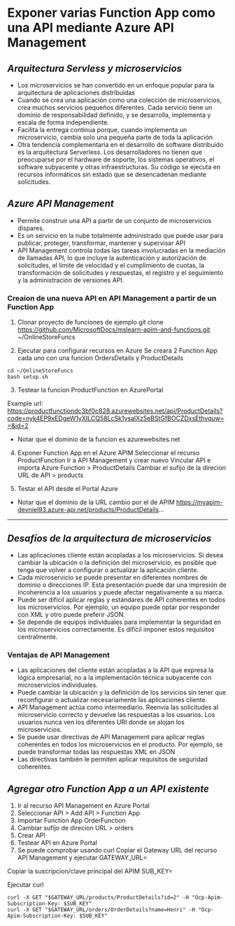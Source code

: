 # Exponer varias Function App como una API mediante Azure API Management

## _Arquitectura Servless y microservicios_
- Los microservicios se han convertido en un enfoque popular para la arquitectura de aplicaciones distribuidas
- Cuando se crea una aplicación como una colección de microservicios, crea muchos servicios pequeños diferentes. Cada servicio tiene un dominio de 
responsabilidad definido, y se desarrolla, implementa y escala de forma independiente. 
- Facilita la entrega continua porque, cuando implementa un microservicio, cambia solo una pequeña parte de toda la aplicación
- Otra tendencia complementaria en el desarrollo de software distribuido es la arquitectura Serverless. Los desarrolladores no tienen que preocuparse por el hardware de soporte, los sistemas operativos, el software subyacente y otras infraestructuras. Su código se ejecuta en recursos informáticos sin estado que se desencadenan mediante solicitudes.
 
## _Azure API Management_
- Permite construir una API a partir de un conjunto de microservicios dispares.
- Es un servicio en la nube totalmente administrado que puede usar para publicar, proteger, transformar, mantener y supervisar API
- API Management controla todas las tareas involucradas en la mediación de llamadas API, lo que incluye la autenticación y autorización de solicitudes, el límite de velocidad y el cumplimiento de cuotas, la transformación de solicitudes y respuestas, el registro y el seguimiento y la administración de versiones API.

### Creaion de una nueva API en API Management a partir de un Function App

1. Clonar proyecto de funciones de ejemplo 
git clone https://github.com/MicrosoftDocs/mslearn-apim-and-functions.git ~/OnlineStoreFuncs

2. Ejecutar para configurar recursos en Azure
Se creara 2 Function App cada uno con una funcion OrdersDetails y 
ProductDetails

```
cd ~/OnlineStoreFuncs
bash setup.sh
```

3. Testear la funcion ProductFunction en AzurePortal 

Example url:
https://productfunctiondc3bf0c828.azurewebsites.net/api/ProductDetails?code=nyk4EP9xEDgeW1yXILCQ58LcSk1ysalXz5eBStGfBOCZDxsEthvquw==&id=2
* Notar que el dominio de la funcion es azurewebsites.net

4. Exponer Function App en el Azure APIM
Seleccionar el recurso ProductFunction
Ir a API Management y crear nuevo 
Vincular API e importa Azure Function > ProductDetails
Cambiar el sufijo de la direcion URL de API > products

6. Testar el API desde el Portal Azure
* Notar que el dominio de la URL cambio por el de APIM
https://myapim-devniel93.azure-api.net/products/ProductDetails...

--- 

## _Desafíos de la arquitectura de microservicios_
- Las aplicaciones cliente están acopladas a los microservicios. Si desea cambiar la ubicación o la definición del microservicio, es posible que tenga que volver a configurar o actualizar la aplicación cliente.
- Cada microservicio se puede presentar en diferentes nombres de dominio o direcciones IP. Esta presentación puede dar una impresión de incoherencia a los usuarios y puede afectar negativamente a su marca.
- Puede ser difícil aplicar reglas y estándares de API coherentes en todos los microservicios. Por ejemplo, un equipo puede optar por responder con XML y otro puede preferir JSON.
- Se depende de equipos individuales para implementar la seguridad en los microservicios correctamente. Es difícil imponer estos requisitos centralmente.

### Ventajas de API Management
- Las aplicaciones del cliente están acopladas a la API que expresa la lógica empresarial, no a la implementación técnica subyacente con microservicios individuales.
- Puede cambiar la ubicación y la definición de los servicios sin tener que reconfigurar o actualizar necesariamente las aplicaciones cliente.
- API Management actúa como intermediario. Reenvía las solicitudes al microservicio correcto y devuelve las respuestas a los usuarios. Los usuarios nunca ven los diferentes URI donde se alojan los microservicios.
- Se puede usar directivas de API Management para aplicar reglas coherentes en todos los microservicios en el producto. Por ejemplo, se puede transformar todas las respuestas XML en JSON
- Las directivas también le permiten aplicar requisitos de seguridad coherentes.

## _Agregar otro Function App a un API existente_

1. Ir al recurso API Management en Azure Portal
2. Seleccionar API > Add API > Function App 
3. Importar Function App OrderFunction
4. Cambiar sufijo de direcion URL > orders
5. Crear API
6. Testear API en Azure Portal 
7. Se puede comprobar usando curl
Copiar el Gateway URL del recurso API Management y ejecutar
GATEWAY_URL=<paste the URL here>

Copiar la suscripcion/clave principal del APIM
SUB_KEY=<paste the key here>

Ejecutar curl
```
curl -X GET "$GATEWAY_URL/products/ProductDetails?id=2" -H "Ocp-Apim-Subscription-Key: $SUB_KEY"
curl -X GET "$GATEWAY_URL/orders/OrderDetails?name=Henri" -H "Ocp-Apim-Subscription-Key: $SUB_KEY"
```